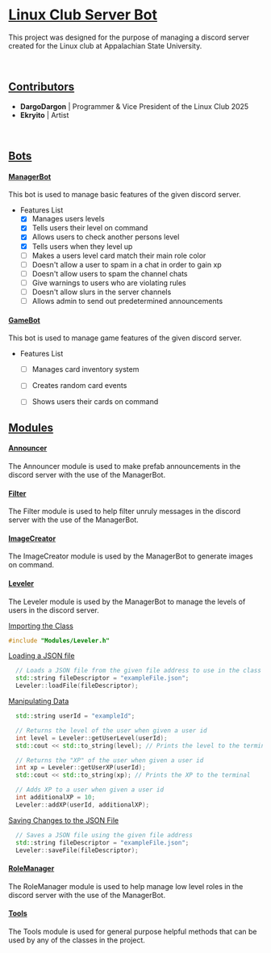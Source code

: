 <!--
@author DargoDargonyx 
@date 09/14/25
-->

# **<ins>Linux Club Server Bot</ins>**

This project was designed for the purpose of managing a discord server created for the Linux club at Appalachian State University.

<br>

## <ins>Contributors</ins>

- **DargoDargon** | Programmer & Vice President of the Linux Club 2025
- **Ekryito** | Artist

<br>

## <ins>Bots</ins>

#### <ins>**ManagerBot**</ins>

This bot is used to manage basic features of the given discord server.

- Features List
    - [x] Manages users levels
    - [x] Tells users their level on command
    - [x] Allows users to check another persons level
    - [x] Tells users when they level up
    - [ ] Makes a users level card match their main role color
    - [ ] Doesn't allow a user to spam in a chat in order to gain xp
    - [ ] Doesn't allow users to spam the channel chats
    - [ ] Give warnings to users who are violating rules
    - [ ] Doesn't allow slurs in the server channels
    - [ ] Allows admin to send out predetermined announcements

#### <ins>**GameBot**</ins>
    
This bot is used to manage game features of the given discord server.

- Features List
    - [ ] Manages card inventory system
    - [ ] Creates random card events
    - [ ] Shows users their cards on command


## <ins>Modules</ins>

#### <ins>**Announcer**</ins>

The Announcer module is used to make prefab announcements in the discord server with the use of the ManagerBot.

#### <ins>**Filter**</ins>

The Filter module is used to help filter unruly messages in the discord server with the use of the ManagerBot.

#### <ins>**ImageCreator**</ins>

The ImageCreator module is used by the ManagerBot to generate images on command.

#### <ins>**Leveler**</ins>

The Leveler module is used by the ManagerBot to manage the levels of users in the discord server.

<ins>Importing the Class</ins>

  ```cpp
  #include "Modules/Leveler.h"
  ```

<ins>Loading a JSON file</ins>

  ```cpp
    // Loads a JSON file from the given file address to use in the class methods
    std::string fileDescriptor = "exampleFile.json";
    Leveler::loadFile(fileDescriptor);
  ```
<ins>Manipulating Data</ins>

  ```cpp
    std::string userId = "exampleId";
  
    // Returns the level of the user when given a user id
    int level = Leveler::getUserLevel(userId);
    std::cout << std::to_string(level); // Prints the level to the terminal

    // Returns the "XP" of the user when given a user id
    int xp = Leveler::getUserXP(userId);
    std::cout << std::to_string(xp); // Prints the XP to the terminal

    // Adds XP to a user when given a user id
    int additionalXP = 10;
    Leveler::addXP(userId, additionalXP);
  ```

<ins>Saving Changes to the JSON File</ins>

  ```cpp
    // Saves a JSON file using the given file address
    std::string fileDescriptor = "exampleFile.json";
    Leveler::saveFile(fileDescriptor);
  ```

#### <ins>**RoleManager**</ins>

The RoleManager module is used to help manage low level roles in the discord server with the use of the ManagerBot.

#### <ins>**Tools**</ins>

The Tools module is used for general purpose helpful methods that can be used by any of the classes in the project.

